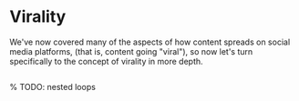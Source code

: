 # Virality

We've now covered many of the aspects of how content spreads on social media platforms, (that is, content going "viral"), so now let's turn specifically to the concept of virality in more depth.
```{tableofcontents}
```
% TODO: nested loops
